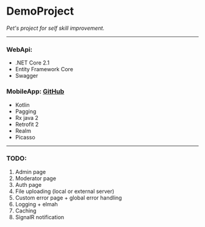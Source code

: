 # DemoProject

_Pet's project for self skill improvement._
___
### WebApi:
* .NET Core 2.1
* Entity Framework Core
* Swagger

### MobileApp: [GitHub](https://github.com/kresik3/DemoProject)
* Kotlin
* Pagging
* Rx java 2
* Retrofit 2
* Realm
* Picasso
___
### TODO:
1. Admin page
2. Moderator page
3. Auth page
4. File uploading (local or external server)
5. Custom error page + global error handling
6. Logging + elmah
7. Caching
8. SignalR notification